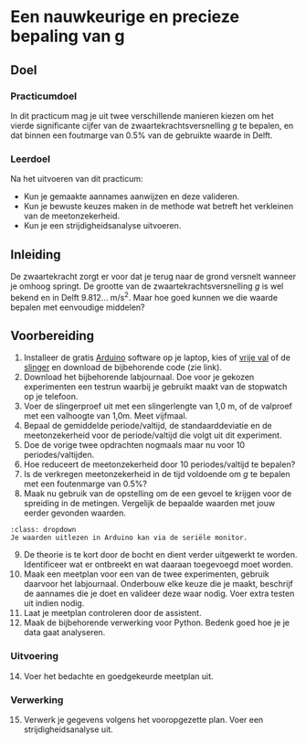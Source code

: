 # Een nauwkeurige en precieze bepaling van g

## Doel
### Practicumdoel
In dit practicum mag je uit twee verschillende manieren kiezen om het vierde significante cijfer van de zwaartekrachtsversnelling $g$ te bepalen, en dat binnen een foutmarge van $0.5\%$ van de gebruikte waarde in Delft. 

### Leerdoel
Na het uitvoeren van dit practicum:
* Kun je gemaakte aannames aanwijzen en deze valideren.
* Kun je bewuste keuzes maken in de methode wat betreft het verkleinen van de meetonzekerheid.
* Kun je een strijdigheidsanalyse uitvoeren.

## Inleiding
De zwaartekracht zorgt er voor dat je terug naar de grond versnelt wanneer je omhoog springt. De grootte van de zwaartekrachtsversnelling $g$ is wel bekend en in Delft 9.812... m/s$^2$. Maar hoe goed kunnen we die waarde bepalen met eenvoudige middelen?

## Voorbereiding
1. Installeer de gratis [Arduino](www.arduino.cc) software op je laptop, kies of [vrije val](./freefall/freefall.ino) of de [slinger](./pendulum/pendulum.ino) en download de bijbehorende code (zie link).
2. Download het bijbehorende labjournaal. Doe voor je gekozen experimenten een testrun waarbij je gebruikt maakt van de stopwatch op je telefoon.
3. Voer de slingerproef uit met een slingerlengte van 1,0 m, of de valproef met een valhoogte van 1,0m. Meet vijfmaal.
4. Bepaal de gemiddelde periode/valtijd, de standaarddeviatie en de meetonzekerheid voor de periode/valtijd die volgt uit dit experiment.
5. Doe de vorige twee opdrachten nogmaals maar nu voor 10 periodes/valtijden.
6. Hoe reduceert de meetonzekerheid door 10 periodes/valtijd te bepalen?
7. Is de verkregen meetonzekerheid in de tijd voldoende om $g$ te bepalen met een foutenmarge van 0.5\%?
8. Maak nu gebruik van de opstelling om de een gevoel te krijgen voor de spreiding in de metingen. Vergelijk de bepaalde waarden met jouw eerder gevonden waarden.

```{tip} 
:class: dropdown
Je waarden uitlezen in Arduino kan via de seriële monitor.
```

9. De theorie is te kort door de bocht en dient verder uitgewerkt te worden. Identificeer wat er ontbreekt en wat daaraan toegevoegd moet worden.
10. Maak een meetplan voor een van de twee experimenten, gebruik daarvoor het labjournaal. Onderbouw elke keuze die je maakt, beschrijf de aannames die je doet en valideer deze waar nodig. Voer extra testen uit indien nodig.
11. Laat je meetplan controleren door de assistent.
12. Maak de bijbehorende verwerking voor Python. Bedenk goed hoe je je data gaat analyseren.

### Uitvoering
14. Voer het bedachte en goedgekeurde meetplan uit.

### Verwerking
15. Verwerk je gegevens volgens het vooropgezette plan. Voer een strijdigheidsanalyse uit.
